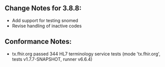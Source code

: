 ## Change Notes for 3.8.8:

* Add support for testing snomed
* Revise handling of inactive codes

## Conformance Notes:

* tx.fhir.org passed 344 HL7 terminology service tests (mode 'tx.fhir.org', tests v1.7.7-SNAPSHOT, runner v6.6.4)
